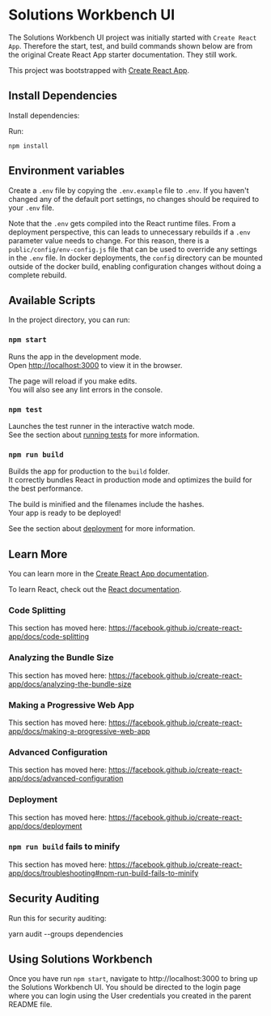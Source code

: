 
# Solutions Workbench UI
The Solutions Workbench UI project was initially started with `Create React App`. Therefore the start, test, and build commands shown below are from the original Create React App starter documentation. They still work. 

This project was bootstrapped with [Create React App](https://github.com/facebook/create-react-app).

## Install Dependencies 

Install dependencies:

Run:
```
npm install
```

## Environment variables
Create a `.env` file by copying the `.env.example` file to `.env`. If you haven't changed any of the default port settings, no changes should be required to your `.env` file.

Note that the `.env` gets compiled into the React runtime files. From a deployment perspective, this can leads to unnecessary rebuilds if a `.env` parameter value needs to change. For this reason, there is a `public/config/env-config.js` file that can be used to override any settings in the `.env` file. In docker deployments, the `config` directory can be mounted outside of the docker build, enabling configuration changes without doing a complete rebuild.


## Available Scripts

In the project directory, you can run:

### `npm start`

Runs the app in the development mode.<br>
Open [http://localhost:3000](http://localhost:3000) to view it in the browser.

The page will reload if you make edits.<br>
You will also see any lint errors in the console.

### `npm test`

Launches the test runner in the interactive watch mode.<br>
See the section about [running tests](https://facebook.github.io/create-react-app/docs/running-tests) for more information.

### `npm run build`

Builds the app for production to the `build` folder.<br>
It correctly bundles React in production mode and optimizes the build for the best performance.

The build is minified and the filenames include the hashes.<br>
Your app is ready to be deployed!

See the section about [deployment](https://facebook.github.io/create-react-app/docs/deployment) for more information.

## Learn More

You can learn more in the [Create React App documentation](https://facebook.github.io/create-react-app/docs/getting-started).

To learn React, check out the [React documentation](https://reactjs.org/).

### Code Splitting

This section has moved here: https://facebook.github.io/create-react-app/docs/code-splitting

### Analyzing the Bundle Size

This section has moved here: https://facebook.github.io/create-react-app/docs/analyzing-the-bundle-size

### Making a Progressive Web App

This section has moved here: https://facebook.github.io/create-react-app/docs/making-a-progressive-web-app

### Advanced Configuration

This section has moved here: https://facebook.github.io/create-react-app/docs/advanced-configuration

### Deployment

This section has moved here: https://facebook.github.io/create-react-app/docs/deployment

### `npm run build` fails to minify

This section has moved here: https://facebook.github.io/create-react-app/docs/troubleshooting#npm-run-build-fails-to-minify

## Security Auditing
Run this for security auditing:

yarn audit --groups dependencies

## Using Solutions Workbench
Once you have run `npm start`, navigate to http://localhost:3000 to bring up the Solutions Workbench UI. You should be directed to the login page where you can login using the User credentials you created in the parent README file.




